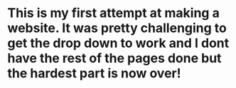 # This is my first attempt at making a website. It was pretty challenging to get the drop down to work and I dont have the rest of the pages done but the hardest part is now over!

